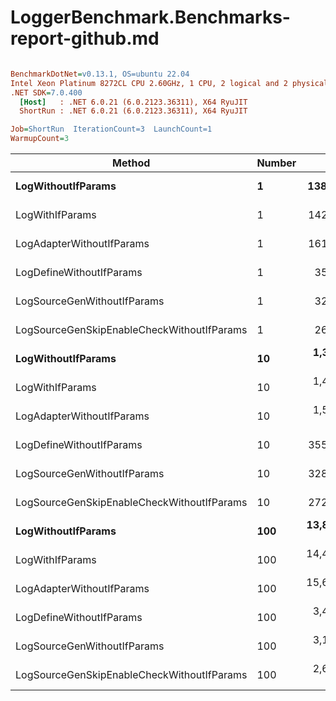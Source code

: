 # LoggerBenchmark.Benchmarks-report-github.md

``` ini

BenchmarkDotNet=v0.13.1, OS=ubuntu 22.04
Intel Xeon Platinum 8272CL CPU 2.60GHz, 1 CPU, 2 logical and 2 physical cores
.NET SDK=7.0.400
  [Host]   : .NET 6.0.21 (6.0.2123.36311), X64 RyuJIT
  ShortRun : .NET 6.0.21 (6.0.2123.36311), X64 RyuJIT

Job=ShortRun  IterationCount=3  LaunchCount=1  
WarmupCount=3  

```
|                                     Method | Number |         Mean |        Error |    StdDev |          Min |          Max |  Gen 0 | Allocated |
|------------------------------------------- |------- |-------------:|-------------:|----------:|-------------:|-------------:|-------:|----------:|
|                         **LogWithoutIfParams** |      **1** |    **138.62 ns** |     **2.974 ns** |  **0.163 ns** |    **138.51 ns** |    **138.80 ns** | **0.0045** |      **88 B** |
|                            LogWithIfParams |      1 |    142.33 ns |    13.742 ns |  0.753 ns |    141.77 ns |    143.19 ns | 0.0045 |      88 B |
|                  LogAdapterWithoutIfParams |      1 |    161.72 ns |     0.853 ns |  0.047 ns |    161.66 ns |    161.75 ns | 0.0045 |      88 B |
|                   LogDefineWithoutIfParams |      1 |     35.21 ns |     0.897 ns |  0.049 ns |     35.16 ns |     35.26 ns |      - |         - |
|                LogSourceGenWithoutIfParams |      1 |     32.35 ns |     1.603 ns |  0.088 ns |     32.30 ns |     32.45 ns |      - |         - |
| LogSourceGenSkipEnableCheckWithoutIfParams |      1 |     26.35 ns |     0.362 ns |  0.020 ns |     26.34 ns |     26.38 ns |      - |         - |
|                         **LogWithoutIfParams** |     **10** |  **1,390.09 ns** |    **50.550 ns** |  **2.771 ns** |  **1,387.16 ns** |  **1,392.66 ns** | **0.0458** |     **880 B** |
|                            LogWithIfParams |     10 |  1,430.94 ns |    50.302 ns |  2.757 ns |  1,428.05 ns |  1,433.54 ns | 0.0458 |     880 B |
|                  LogAdapterWithoutIfParams |     10 |  1,556.70 ns |    39.691 ns |  2.176 ns |  1,554.20 ns |  1,558.17 ns | 0.0458 |     880 B |
|                   LogDefineWithoutIfParams |     10 |    355.71 ns |     0.557 ns |  0.031 ns |    355.68 ns |    355.74 ns |      - |         - |
|                LogSourceGenWithoutIfParams |     10 |    328.22 ns |     0.865 ns |  0.047 ns |    328.17 ns |    328.26 ns |      - |         - |
| LogSourceGenSkipEnableCheckWithoutIfParams |     10 |    272.85 ns |    25.703 ns |  1.409 ns |    272.00 ns |    274.48 ns |      - |         - |
|                         **LogWithoutIfParams** |    **100** | **13,809.42 ns** | **1,006.070 ns** | **55.146 ns** | **13,758.26 ns** | **13,867.84 ns** | **0.4578** |   **8,800 B** |
|                            LogWithIfParams |    100 | 14,411.41 ns |   891.262 ns | 48.853 ns | 14,377.82 ns | 14,467.45 ns | 0.4578 |   8,800 B |
|                  LogAdapterWithoutIfParams |    100 | 15,611.15 ns |   440.304 ns | 24.135 ns | 15,583.35 ns | 15,626.75 ns | 0.4578 |   8,800 B |
|                   LogDefineWithoutIfParams |    100 |  3,463.83 ns |   120.094 ns |  6.583 ns |  3,460.01 ns |  3,471.44 ns |      - |         - |
|                LogSourceGenWithoutIfParams |    100 |  3,190.71 ns |    13.586 ns |  0.745 ns |  3,190.04 ns |  3,191.51 ns |      - |         - |
| LogSourceGenSkipEnableCheckWithoutIfParams |    100 |  2,625.59 ns |    12.262 ns |  0.672 ns |  2,624.91 ns |  2,626.26 ns |      - |         - |
